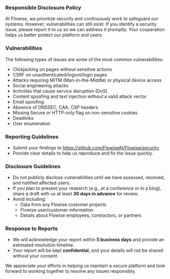 ### Responsible Disclosure Policy

At Flowise, we prioritize security and continuously work to safeguard our systems. However, vulnerabilities can still exist. If you identify a security issue, please report it to us so we can address it promptly. Your cooperation helps us better protect our platform and users.

### Vulnerabilities

The following types of issues are some of the most common vulnerabilities:

- Clickjacking on pages without sensitive actions
- CSRF on unauthenticated/logout/login pages
- Attacks requiring MITM (Man-in-the-Middle) or physical device access
- Social engineering attacks
- Activities that cause service disruption (DoS)
- Content spoofing and text injection without a valid attack vector
- Email spoofing
- Absence of DNSSEC, CAA, CSP headers
- Missing Secure or HTTP-only flag on non-sensitive cookies
- Deadlinks
- User enumeration

### Reporting Guidelines

- Submit your findings to https://github.com/FlowiseAI/Flowise/security
- Provide clear details to help us reproduce and fix the issue quickly.

### Disclosure Guidelines

- Do not publicly disclose vulnerabilities until we have assessed, resolved, and notified affected users.
- If you plan to present your research (e.g., at a conference or in a blog), share a draft with us at least **30 days in advance** for review.
- Avoid including:
    - Data from any Flowise customer projects
    - Flowise user/customer information
    - Details about Flowise employees, contractors, or partners

### Response to Reports

- We will acknowledge your report within **5 business days** and provide an estimated resolution timeline.
- Your report will be kept **confidential**, and your details will not be shared without your consent.

We appreciate your efforts in helping us maintain a secure platform and look forward to working together to resolve any issues responsibly.
